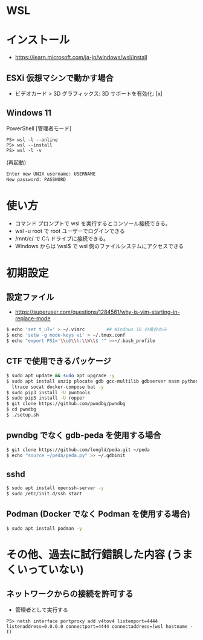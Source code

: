 # WSL
# インストール
- https://learn.microsoft.com/ja-jp/windows/wsl/install
## ESXi 仮想マシンで動かす場合
- ビデオカード > 3D グラフィックス: 3D サポートを有効化: [x]
## Windows 11
PowerShell \[管理者モード]
```pwsh
PS> wsl -l --online
PS> wsl --install
PS> wsl -l -v
```
(再起動)
```bash
Enter new UNIX username: USERNAME
New password: PASSWORD
```
# 使い方
- コマンド プロンプトで wsl を実行するとコンソール接続できる。
- wsl -u root で root ユーザーでログインできる
- /mnt/c/ で C:\ ドライブに接続できる。
- Windows からは \\wsl$ で wsl 側のファイルシステムにアクセスできる

# 初期設定
## 設定ファイル
- https://superuser.com/questions/1284561/why-is-vim-starting-in-replace-mode

```bash
$ echo 'set t_u7=' > ~/.vimrc        ## Windows 10 の場合のみ
$ echo 'setw -g mode-keys vi' > ~/.tmux.conf
$ echo "export PS1='\\u@\\h:\\W\\$ '" >>~/.bash_profile
```
## CTF で使用できるパッケージ
```bash
$ sudo apt update && sudo apt upgrade -y
$ sudo apt install unzip plocate gdb gcc-multilib gdbserver nasm python3-pycryptodome python3-z3 python3-scapy python3-pip \
  ltrace socat docker-compose bat -y
$ sudo pip3 install -U pwntools
$ sudo pip3 install -U ropper
$ git clone https://github.com/pwndbg/pwndbg
$ cd pwndbg
$ ./setup.sh
```
## pwndbg でなく gdb-peda を使用する場合
```bash
$ git clone https://github.com/longld/peda.git ~/peda
$ echo "source ~/peda/peda.py" >> ~/.gdbinit
```
## sshd
```bash
$ sudo apt install openssh-server -y
$ sudo /etc/init.d/ssh start
```
## Podman (Docker でなく Podman を使用する場合)
```bash
$ sudo apt install podman -y
```
# その他、過去に試行錯誤した内容 (うまくいっていない)
## ネットワークからの接続を許可する
- 管理者として実行する
```pwsh
PS> netsh interface portproxy add v4tov4 listenport=4444 listenaddress=0.0.0.0 connectport=4444 connectaddress=(wsl hostname -I)
```
